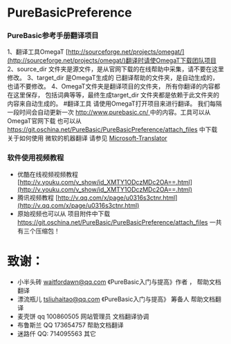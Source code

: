 # PureBasicPreference
### PureBasic参考手册翻译项目
1、翻译工具OmegaT [http://sourceforge.net/projects/omegat/](http://sourceforge.net/projects/omegat/)翻译时请使OmegaT下载团队项目
2、source_dir 文件夹是源文件，是从官网下载的在线帮助中采集，请不要在这里修改。 
3、target_dir 是OmegaT生成的 已翻译帮助的文件夹，是自动生成的， 也请不要修改。 
4、OmegaT文件夹是翻译项目的文件夹， 所有你翻译的内容都在这里保存， 包括词典等等，最终生成target_dir 文件夹都是依赖于此文件夹的内容来自动生成的。
#翻译工具
 请使用OmegaT打开项目来进行翻译。 我们每隔一段时间会自动更新一次 [http://www.purebasic.cn/  ](http://www.purebasic.cn/  ) 中的内容。工具可以从OmegaT官网下载 也可以从 https://git.oschina.net/PureBasic/PureBasicPreference/attach_files  中下载
  关于如何使用 微软的机器翻译 请参见  [Microsoft-Translator](https://git.oschina.net/PureBasic/PureBasicPreference/wikis/Microsoft-Translator-%E9%85%8D%E7%BD%AE)
### 软件使用视频教程
 -  优酷在线视频视频教程   [http://v.youku.com/v_show/id_XMTY1ODczMDc2OA==.html](http://v.youku.com/v_show/id_XMTY1ODczMDc2OA==.html)
 -  腾讯视频教程       [http://v.qq.com/x/page/u0316s3ctnr.html](http://v.qq.com/x/page/u0316s3ctnr.html)
 -  原始视频也可以从 项目附件中下载 https://git.oschina.net/PureBasic/PureBasicPreference/attach_files 一共有三个压缩包！

# 致谢： 

 - 小半头砖 waitfordawn@qq.com   《PureBasic入门与提高》作者 ， 帮助文档翻译
 - 漂流瓶儿 tsliuhaitao@qq.com   《PureBasic入门与提高》 筹备人  帮助文档翻译 
 - 麦壳饼 qq 100860505     网站管理员 文档翻译协调
 - 布鲁斯兰  QQ 173654757  帮助文档翻译
 - 迷路仟   QQ: 714095563  其它
